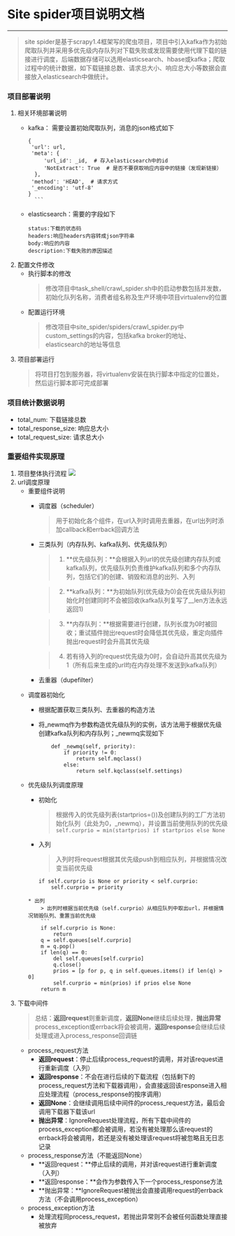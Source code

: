 # Site spider项目说明文档

---
> site spider是基于scrapy1.4框架写的爬虫项目，项目中引入kafka作为初始爬取队列并采用多优先级内存队列对下载失败或发现需要使用代理下载的链接进行调度，后端数据存储可以选用elasticsearch、hbase或kafka；爬取过程中的统计数据，如下载链接总数、请求总大小、响应总大小等数据会直接放入elasticsearch中做统计。

### 项目部署说明

1. 相关环境部署说明
	* kafka： 需要设置初始爬取队列，消息的json格式如下
	
		``` 
		{
		 'url': url, 
		 'meta': {
		     'url_id': _id,  # 存入elasticsearch中的id
		     'NotExtract': True  # 是否不要获取响应内容中的链接（发现新链接）
		  }, 
		 'method': 'HEAD',  # 请求方式
		 '_encoding': 'utf-8'
		}
		  ```
	* elasticsearch：需要的字段如下
	
		```
		status:下载的状态码
		headers:响应headers内容转成json字符串
		body:响应的内容
		description:下载失败的原因描述
		```
2. 配置文件修改
	* 执行脚本的修改
		> 修改项目中task_shell/crawl_spider.sh中的启动参数包括并发数，初始化队列名称，消费者组名称及生产环境中项目virtualenv的位置
	* 配置运行环境
		> 修改项目中site_spider/spiders/crawl_spider.py中custom_settings的内容，包括kafka broker的地址、elasticsearch的地址等信息
3. 项目部署运行
	> 将项目打包到服务器，将virtualenv安装在执行脚本中指定的位置处，然后运行脚本即可完成部署

### 项目统计数据说明
* total_num: 下载链接总数
* total_response_size: 响应总大小
* total_request_size: 请求总大小

### 重要组件实现原理
1. 项目整体执行流程
	![](./resources/scrapy_architecture.png)
2. url调度原理
	* 重要组件说明
		* 调度器（scheduler）
			> 用于初始化各个组件，在url入列时调用去重器，在url出列时添加callback和errback回调方法
		* 三类队列（内存队列、kafka队列、优先级队列）
			> 1. **优先级队列：**会根据入列url的优先级创建内存队列或kafka队列，优先级队列负责维护kafka队列和多个内存队列，包括它们的创建、销毁和消息的出列、入列
			
			> 2. **kafka队列：**为初始队列(优先级为0)会在优先级队列初始化时创建同时不会被回收(kafka队列复写了__len方法永远返回1)
			
			> 3. **内存队列：**根据需要进行创建，队列长度为0时被回收；重试插件抛出request时会降低其优先级，重定向插件抛出request时会升高其优先级
			
			> 4. 若有待入列的request优先级为0时，会自动升高其优先级为1（所有后来生成的url均在内存处理不发送到kafka队列）
		* 去重器（dupefilter）
	* 调度器初始化
		* 根据配置获取三类队列、去重器的构造方法
		* 将_newmq作为参数构造优先级队列的实例，该方法用于根据优先级创建kafka队列和内存队列；_newmq实现如下
		
			```
			    def _newmq(self, priority):
        			if priority != 0:
            			return self.mqclass()
        			else:
            			return self.kqclass(self.settings)
			```
	* 优先级队列调度原理
		* 初始化
			> 根据传入的优先级列表(startprios=())及创建队列的工厂方法初始化队列（此处为0，_newmq），并设置当前使用队列的优先级
			```self.curprio = min(startprios) if startprios else None```
		* 入列
			> 入列时将request根据其优先级push到相应队列，并根据情况改变当前优先级
			
			> 
			``` 
			if self.curprio is None or priority < self.curprio:
            	self.curprio = priority
		```
		* 出列
			> 出列时根据当前优先级（self.curprio）从相应队列中取出url，并根据情况销毁队列、重置当前优先级
			```
			if self.curprio is None:
            	return
        	q = self.queues[self.curprio]
        	m = q.pop()
        	if len(q) == 0:
            	del self.queues[self.curprio]
            	q.close()
            	prios = [p for p, q in self.queues.items() if len(q) > 0]
            	self.curprio = min(prios) if prios else None
        	return m
		```
3. 下载中间件
	> 总结：**返回request**则重新调度，**返回None**继续后续处理，**抛出异常**process_exception或errback将会被调用，**返回response**会继续后续处理或进入process_response回调链
	* process_request方法
		* **返回request**：停止后续process_request的调用，并对该request进行重新调度（入列）
		* **返回response**：不会在进行后续的下载流程（包括剩下的process_request方法和下载器调用），会直接返回该response进入相应处理流程（process_response的按序调用）
		* **返回None**：会继续调用后续中间件的process_request方法，最后会调用下载器下载该url
		* **抛出异常**：IgnoreRequest处理流程，所有下载中间件的process_exception都会被调用，若没有被处理那么该request的errback将会被调用，若还是没有被处理该request将被忽略且无日志记录
	* process_response方法（不能返回None）
		* **返回request：**停止后续的调用，并对该request进行重新调度（入列）
		* **返回response：**会作为参数传入下一个process_response方法
		* **抛出异常：**IgnoreRequest被抛出会直接调用request的errback方法（不会调用process_exception）
	* process_exception方法
		* 处理流程同process_request，若抛出异常则不会被任何函数处理直接被放弃
